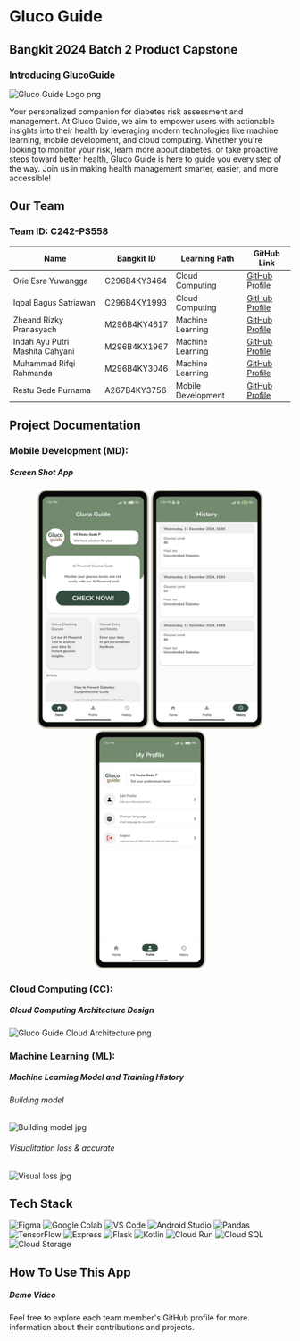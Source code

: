 # Gluco Guide
## Bangkit 2024 Batch 2 Product Capstone
### Introducing GlucoGuide

![Gluco Guide Logo png](https://github.com/reiirei/Gluco-Guide/blob/main/github_assets/gluco_guide_logo.png)

Your personalized companion for diabetes risk assessment and management. At Gluco Guide, we aim to empower users with actionable insights into their health by leveraging modern technologies like machine learning, mobile development, and cloud computing. Whether you're looking to monitor your risk, learn more about diabetes, or take proactive steps toward better health, Gluco Guide is here to guide you every step of the way. Join us in making health management smarter, easier, and more accessible!

## Our Team

### Team ID: C242-PS558

| Name                     | Bangkit ID    | Learning Path       | GitHub Link                               |
|--------------------------|---------------|---------------------|-------------------------------------------|
| Orie Esra Yuwangga       | C296B4KY3464  | Cloud Computing     | [GitHub Profile](https://github.com/reiirei)  |
| Iqbal Bagus Satriawan    | C296B4KY1993  | Cloud Computing     | [GitHub Profile](https://github.com/IqbalBagus-s)  |
| Zheand Rizky Pranasyach  | M296B4KY4617  | Machine Learning    | [GitHub Profile](https://github.com/zheandrizky)|
| Indah Ayu Putri Mashita Cahyani    | M296B4KX1967   | Machine Learning     | [GitHub Profile](https://github.com/woodyuser)   |
| Muhammad Rifqi Rahmanda  | M296B4KY3046  | Machine Learning    | [GitHub Profile](https://github.com/Bebennich)|
| Restu Gede Purnama       | A267B4KY3756  | Mobile Development  | [GitHub Profile](https://github.com/erstuu)|

## Project Documentation

### Mobile Development (MD):

##### Screen Shot App

<div align="center">
  <img src="./github_assets/home.png" alt="Ss 1" width="200"/>
  <img src="./github_assets/histories.png" alt="Ss 2" width="200"/>
  <img src="./github_assets/profile.png" alt="Ss 3" width="200"/>
</div>

### Cloud Computing (CC):

##### Cloud Computing Architecture Design
![Gluco Guide Cloud Architecture png](https://github.com/reiirei/Gluco-Guide/blob/main/github_assets/cloud_computing_architecture.png)

### Machine Learning (ML):

##### Machine Learning Model and Training History
###### Building model
![Building model jpg](https://github.com/reiirei/Gluco-Guide/blob/main/github_assets/building_model.jpg)

###### Visualitation loss & accurate
![Visual loss jpg](https://github.com/reiirei/Gluco-Guide/blob/main/github_assets/visualisasi_loss_%26_accurate.jpg)

## Tech Stack

![Figma](https://img.shields.io/badge/Figma-%23F24E1E.svg?style=for-the-badge&logo=figma&logoColor=white)
![Google Colab](https://img.shields.io/badge/Google%20Colab-F9AB00.svg?style=for-the-badge&logo=google-colab&logoColor=white)
![VS Code](https://img.shields.io/badge/VS%20Code-0078D4.svg?style=for-the-badge&logo=visual-studio-code&logoColor=white)
![Android Studio](https://img.shields.io/badge/Android%20Studio-3DDC84.svg?style=for-the-badge&logo=android-studio&logoColor=white)
![Pandas](https://img.shields.io/badge/Pandas-150458.svg?style=for-the-badge&logo=pandas&logoColor=white)
![TensorFlow](https://img.shields.io/badge/TensorFlow-FF6F00.svg?style=for-the-badge&logo=tensorflow&logoColor=white)
![Express](https://img.shields.io/badge/Express-000000.svg?style=for-the-badge&logo=express&logoColor=white)
![Flask](https://img.shields.io/badge/Flask-000000.svg?style=for-the-badge&logo=flask&logoColor=white)
![Kotlin](https://img.shields.io/badge/Kotlin-0095D5.svg?style=for-the-badge&logo=kotlin&logoColor=white)
![Cloud Run](https://img.shields.io/badge/Cloud%20Run-4285F4.svg?style=for-the-badge&logo=google-cloud&logoColor=white)
![Cloud SQL](https://img.shields.io/badge/Cloud%20SQL-4285F4.svg?style=for-the-badge&logo=google-cloud&logoColor=white)
![Cloud Storage](https://img.shields.io/badge/Cloud%20Storage-4285F4.svg?style=for-the-badge&logo=google-cloud&logoColor=white)

## How To Use This App

##### Demo Video



Feel free to explore each team member's GitHub profile for more information about their contributions and projects.
